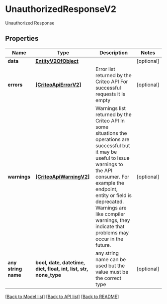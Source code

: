 # UnauthorizedResponseV2

Unauthorized Response

## Properties
Name | Type | Description | Notes
------------ | ------------- | ------------- | -------------
**data** | [**EntityV2OfObject**](EntityV2OfObject.md) |  | [optional] 
**errors** | [**[CriteoApiErrorV2]**](CriteoApiErrorV2.md) | Error list returned by the Criteo API  For successful requests it is empty | [optional] 
**warnings** | [**[CriteoApiWarningV2]**](CriteoApiWarningV2.md) | Warnings list returned by the Criteo API  In some situations the operations are successful but it may be useful to issue warnings to the API consumer.  For example the endpoint, entity or field is deprecated. Warnings are like compiler warnings, they indicate that problems may occur in the future. | [optional] 
**any string name** | **bool, date, datetime, dict, float, int, list, str, none_type** | any string name can be used but the value must be the correct type | [optional]

[[Back to Model list]](../README.md#documentation-for-models) [[Back to API list]](../README.md#documentation-for-api-endpoints) [[Back to README]](../README.md)


